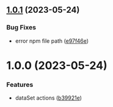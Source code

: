 ## [1.0.1](https://github.com/hongfaqiu/dde-earth-iframe/compare/v1.0.0...v1.0.1) (2023-05-24)


### Bug Fixes

* error npm file path ([e97f46e](https://github.com/hongfaqiu/dde-earth-iframe/commit/e97f46e8b117a848f4547232c64a13045bcaa395))

# 1.0.0 (2023-05-24)


### Features

* dataSet actions ([b39921e](https://github.com/hongfaqiu/dde-earth-iframe/commit/b39921ee0dcea3016df8f930944d96afc73d8671))
